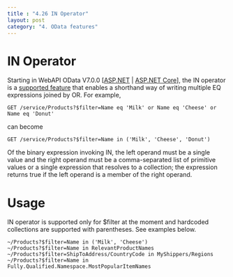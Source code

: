 ```yaml
---
title : "4.26 IN Operator"
layout: post
category: "4. OData features"
---
```


# IN Operator

Starting in WebAPI OData V7.0.0 [[ASP.NET](https://www.nuget.org/packages/Microsoft.AspNet.OData/7.0.0) | [ASP.NET Core](https://www.nuget.org/packages/Microsoft.AspNetCore.OData/)], the IN operator is a [supported feature](http://docs.oasis-open.org/odata/new-in-odata/v4.01/cn01/new-in-odata-v4.01-cn01.html#_Toc485385090 "new feature") that enables a shorthand way of writing multiple EQ expressions joined by OR. For example,

`GET /service/Products?$filter=Name eq 'Milk' or Name eq 'Cheese' or Name eq 'Donut'`

can become

`GET /service/Products?$filter=Name in ('Milk', 'Cheese', 'Donut')`

Of the binary expression invoking IN, the left operand must be a single value and the right operand must be a comma-separated list of primitive values or a single expression that resolves to a collection; the expression returns true if the left operand is a member of the right operand.

# Usage

IN operator is supported only for $filter at the moment and hardcoded collections are supported with parentheses. See examples below.

```
~/Products?$filter=Name in ('Milk', 'Cheese')
~/Products?$filter=Name in RelevantProductNames
~/Products?$filter=ShipToAddress/CountryCode in MyShippers/Regions
~/Products?$filter=Name in Fully.Qualified.Namespace.MostPopularItemNames
```
